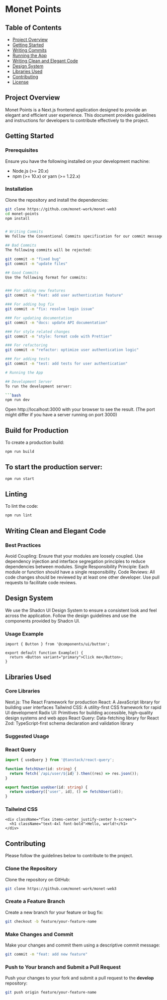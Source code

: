 # Monet Points

## Table of Contents

- [Project Overview](#project-overview)
- [Getting Started](#getting-started)
- [Writing Commits](#writing-commits)
- [Running the App](#running-the-app)
- [Writing Clean and Elegant Code](#writing-clean-and-elegant-code)
- [Design System](#design-system)
- [Libraries Used](#libraries-used)
- [Contributing](#contributing)
- [License](#license)

## Project Overview

Monet Points is a Next.js frontend application designed to provide an elegant and efficient user experience. This document provides guidelines and instructions for developers to contribute effectively to the project.

## Getting Started

### Prerequisites

Ensure you have the following installed on your development machine:

- Node.js (>= 20.x)
- npm (>= 10.x) or yarn (>= 1.22.x)

### Installation

Clone the repository and install the dependencies:

```bash
git clone https://github.com/monet-work/monet-web3
cd monet-points
npm install


# Writing Commits
We follow the Conventional Commits specification for our commit messages.

## Bad Commits
The following commits will be rejected:

git commit -m "fixed bug"
git commit -m "update files"

## Good Commits
Use the following format for commits:


### For adding new features
git commit -m "feat: add user authentication feature"

### For adding bug fix
git commit -m "fix: resolve login issue"

### For updating documentation
git commit -m "docs: update API documentation"

### For style related changes
git commit -m "style: format code with Prettier"

### For refactoring
git commit -m "refactor: optimize user authentication logic"

### For adding tests
git commit -m "test: add tests for user authentication"

# Running the App

## Development Server
To run the development server:

```bash
npm run dev
```

Open http://localhost:3000 with your browser to see the result. (The port might differ if you have a server running on port 3000)


## Build for Production
To create a production build:

```bash
npm run build
```

## To start the production server:

```bash
npm run start
```

## Linting
To lint the code:

```bash
npm run lint
```

## Writing Clean and Elegant Code

### Best Practices

Avoid Coupling: Ensure that your modules are loosely coupled. Use dependency injection and interface segregation principles to reduce dependencies between modules.
Single Responsibility Principle: Each module or function should have a single responsibility.
Code Reviews: All code changes should be reviewed by at least one other developer. Use pull requests to facilitate code reviews.


## Design System

We use the Shadcn UI Design System to ensure a consistent look and feel across the application. Follow the design guidelines and use the components provided by Shadcn UI.

### Usage Example

```tsx
import { Button } from '@components/ui/button';

export default function Example() {
  return <Button variant="primary">Click me</Button>;
}
```

## Libraries Used

### Core Libraries

Next.js: The React Framework for production
React: A JavaScript library for building user interfaces
Tailwind CSS: A utility-first CSS framework for rapid UI development
Radix UI: Primitives for building accessible, high-quality design systems and web apps
React Query: Data-fetching library for React
Zod: TypeScript-first schema declaration and validation library

### Suggested Usage

### React Query

```typescript
import { useQuery } from '@tanstack/react-query';

function fetchUser(id: string) {
  return fetch(`/api/user/${id}`).then((res) => res.json());
}

export function useUser(id: string) {
  return useQuery(['user', id], () => fetchUser(id));
}
```

### Tailwind CSS

```tsx
<div className="flex items-center justify-center h-screen">
  <h1 className="text-4xl font-bold">Hello, world!</h1>
</div>
```

## Contributing

Please follow the guidelines below to contribute to the project.

### Clone the Repository
Clone the repository on GitHub:

```bash
git clone https://github.com/monet-work/monet-web3
```

### Create a Feature Branch
Create a new branch for your feature or bug fix:

```bash
git checkout -b feature/your-feature-name
```

### Make Changes and Commit
Make your changes and commit them using a descriptive commit message:

```bash
git commit -m "feat: add new feature"
```

### Push to Your branch and Submit a Pull Request
Push your changes to your fork and submit a pull request to the **develop** repository:

```bash
git push origin feature/your-feature-name
```


